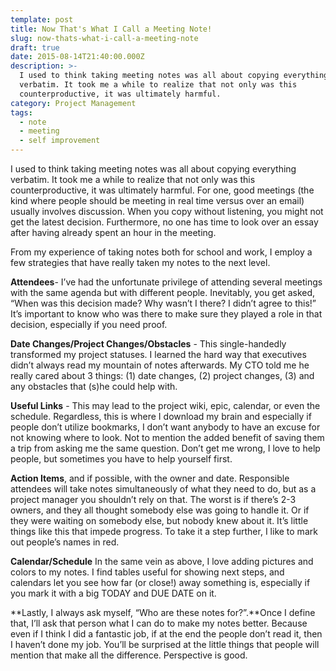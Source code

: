```yaml
---
template: post
title: Now That's What I Call a Meeting Note!
slug: now-thats-what-i-call-a-meeting-note
draft: true
date: 2015-08-14T21:40:00.000Z
description: >-
  I used to think taking meeting notes was all about copying everything
  verbatim. It took me a while to realize that not only was this
  counterproductive, it was ultimately harmful.
category: Project Management
tags:
  - note
  - meeting
  - self improvement
---
```

I used to think taking meeting notes was all about copying everything verbatim. It took me a while to realize that not only was this counterproductive, it was ultimately harmful. For one, good meetings (the kind where people should be meeting in real time versus over an email) usually involves discussion. When you copy without listening, you might not get the latest decision. Furthermore, no one has time to look over an essay after having already spent an hour in the meeting.



From my experience of taking notes both for school and work, I employ a few strategies that have really taken my notes to the next level.

**Attendees**- I’ve had the unfortunate privilege of attending several meetings with the same agenda but with different people. Inevitably, you get asked, “When was this decision made? Why wasn’t I there? I didn’t agree to this!” It’s important to know who was there to make sure they played a role in that decision, especially if you need proof.

**Date Changes/Project Changes/Obstacles** - This single-handedly transformed my project statuses. I learned the hard way that executives didn’t always read my mountain of notes afterwards. My CTO told me he really cared about 3 things: (1) date changes, (2) project changes, (3) and any obstacles that (s)he could help with.

**Useful Links** - This may lead to the project wiki, epic, calendar, or even the schedule. Regardless, this is where I download my brain and especially if people don’t utilize bookmarks, I don’t want anybody to have an excuse for not knowing where to look. Not to mention the added benefit of saving them a trip from asking me the same question. Don’t get me wrong, I love to help people, but sometimes you have to help yourself first.

**Action Items**, and if possible, with the owner and date. Responsible attendees will take notes simultaneously of what they need to do, but as a project manager you shouldn’t rely on that. The worst is if there’s 2-3 owners, and they all thought somebody else was going to handle it. Or if they were waiting on somebody else, but nobody knew about it. It’s little things like this that impede progress. To take it a step further, I like to mark out people’s names in red.

**Calendar/Schedule** In the same vein as above, I love adding pictures and colors to my notes. I find tables useful for showing next steps, and calendars let you see how far (or close!) away something is, especially if you mark it with a big TODAY and DUE DATE on it.

**Lastly, I always ask myself, “Who are these notes for?”.**Once I define that, I’ll ask that person what I can do to make my notes better. Because even if I think I did a fantastic job, if at the end the people don’t read it, then I haven’t done my job. You’ll be surprised at the little things that people will mention that make all the difference. Perspective is good.
